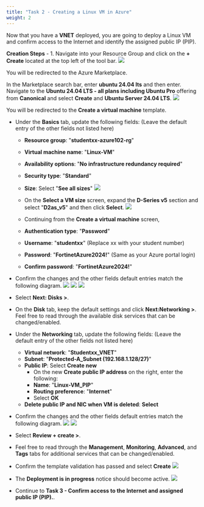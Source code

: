 ```yaml
---
title: "Task 2 - Creating a Linux VM in Azure"
weight: 2
---
```






Now that you have a **VNET** deployed, you are going to deploy a Linux VM and confirm access to the Internet and identify the assigned public IP (PIP).

 **Creation Steps**
    - 1. Navigate into your Resource Group and click on the **+ Create** located at the top left of the tool bar.
![](../Images/Azure-creating-vnet.PNG)  

You will be redirected to the Azure Marketplace.

In the Marketplace search bar, enter **ubuntu 24.04 lts** and then enter.  Navigate to the **Ubuntu 24.04 LTS - all plans including Ubuntu Pro** offering from **Canonical** and select **Create** and **Ubuntu Server 24.04 LTS**.
![](../Images/Azure-create-linux-vm.PNG)


You will be redirected to the **Create a virtual machine** template.

- Under the **Basics** tab, update the following fields:
(Leave the default entry of the other fields not listed here)
    - **Resource group**:  "**studentxx-azure102-rg**"
    - **Virtual machine name**:  "**Linux-VM**"
    - **Availability options**:  "**No infrastructure redundancy required**"
    - **Security type**:  "**Standard**"
    - **Size**:  Select "**See all sizes**"
![](../Images/Azure-create-linux-vm-8.PNG)
    - On the **Select a VM size** screen, expand the **D-Series v5** section and select "**D2as_v5**" and then click **Select**.
![](../Images/Azure-create-linux-vm-9.PNG)
    
    - Continuing from the **Create a virtual machine** screen,
    - **Authentication type**:  "**Password**"
    - **Username**:  "**studentxx**"  (Replace xx with your student number)
    - **Password**:  "**FortinetAzure2024!**" (Same as your Azure portal login)
    - **Confirm password**:  "**FortinetAzure2024!**"

- Confirm the changes and the other fields default entries match the following diagram.
![](../Images/Azure-create-linux-vm-1.PNG)
![](../Images/Azure-create-linux-vm-2.PNG)
![](../Images/Azure-create-linux-vm-3.PNG)

- Select **Next: Disks >**.

- On the **Disk** tab, keep the default settings and click **Next:Networking >**.
Feel free to read through the available disk services that can be changed/enabled.

- Under the **Networking** tab, update the following fields:
(Leave the default entry of the other fields not listed here)
    - **Virtual network**:  "**Studentxx_VNET**"
    - **Subnet**:  "**Protected-A_Subnet (192.168.1.128/27)**"
    - **Public IP**:  Select **Create new**
        - On the new **Create public IP address** on the right, enter the following:
        - **Name**:  "**Linux-VM_PIP**"
        - **Routing preference**:  "**Internet**"
        - Select **OK**
    - **Delete public IP and NIC when VM is deleted**:  **Select**

- Confirm the changes and the other fields default entries match the following diagram.
![](../Images/Azure-create-linux-vm-4.PNG)
![](../Images/Azure-create-linux-vm-5.PNG)

- Select **Review + create >**.

- Feel free to read through the **Management**, **Monitoring**, **Advanced**, and **Tags** tabs for additional services that can be changed/enabled.

- Confirm the template validation has passed and select **Create**
![](../Images/Azure-create-linux-vm-6.PNG)

- The **Deployment is in progress** notice should become active.
![](../Images/Azure-create-linux-vm-7.PNG)








- Continue to **Task 3 - Confirm access to the Internet and assigned public IP (PIP).**.



